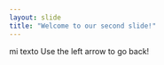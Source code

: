 ```yaml
---
layout: slide
title: "Welcome to our second slide!"
---
```

mi texto
Use the left arrow to go back!
